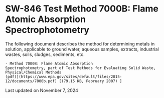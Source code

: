 
# SW-846 Test Method 7000B: Flame Atomic Absorption Spectrophotometry  


The following document describes the method for determining metals in
solution, applicable to ground water, aqueous samples, extracts,
industrial wastes, soils, sludges, sediments, etc.

    - Method 7000B: Flame Atomic Absorption
    Spectrophotometry, part of Test Methods for Evaluating Solid Waste,
    Physical/Chemical Methods
    (pdf)](https://www.epa.gov/sites/default/files/2015-12/documents/7000b.pdf) [(79.15 KB, February 2007) ] 

Last updated on November 7, 2024

